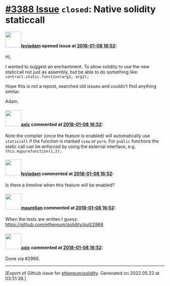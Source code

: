 # [\#3388 Issue](https://github.com/ethereum/solidity/issues/3388) `closed`: Native solidity staticcall  

#### <img src="https://avatars.githubusercontent.com/u/25464576?u=59bc23d5aae2d8bd45f4b72de02dddeb30af89ca&v=4" width="50">[leviadam](https://github.com/leviadam) opened issue at [2018-01-08 16:52](https://github.com/ethereum/solidity/issues/3388):

Hi,

I wanted to suggest an enchantment.
To allow solidity to use the new staticcall not just as assembly, but be able to do something like:
```contract.static.function(arg1, arg2); ```

Hope this is not a repost, searched old issues and couldn't find anything similar.

Adam.


#### <img src="https://avatars.githubusercontent.com/u/20340?v=4" width="50">[axic](https://github.com/axic) commented at [2018-01-08 16:52](https://github.com/ethereum/solidity/issues/3388#issuecomment-356027373):

Note the compiler (once the feature is enabled) will automatically use `staticcall` if the function is marked `view` or `pure`. For `public` functions the static call can be enforced by using the external interface, e.g. `this.mypurefunction(1,2);`

#### <img src="https://avatars.githubusercontent.com/u/25464576?u=59bc23d5aae2d8bd45f4b72de02dddeb30af89ca&v=4" width="50">[leviadam](https://github.com/leviadam) commented at [2018-01-08 16:52](https://github.com/ethereum/solidity/issues/3388#issuecomment-356028243):

Is there a timeline when this feature will be enabled?

#### <img src="https://avatars.githubusercontent.com/u/23033765?u=2e7a6d419d3bcf8c495155dad1fd1c7575eab951&v=4" width="50">[maurelian](https://github.com/maurelian) commented at [2018-01-08 16:52](https://github.com/ethereum/solidity/issues/3388#issuecomment-356147968):

When the tests are written I guess: https://github.com/ethereum/solidity/pull/2966

#### <img src="https://avatars.githubusercontent.com/u/20340?v=4" width="50">[axic](https://github.com/axic) commented at [2018-01-08 16:52](https://github.com/ethereum/solidity/issues/3388#issuecomment-381990860):

Done via #2966.


-------------------------------------------------------------------------------



[Export of Github issue for [ethereum/solidity](https://github.com/ethereum/solidity). Generated on 2022.05.23 at 03:51:38.]
